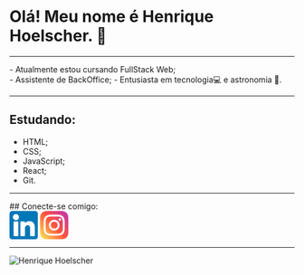 # Olá! Meu nome é Henrique Hoelscher. 👋 
<hr>
- Atualmente estou cursando FullStack Web; <br>
- Assistente de BackOffice;
- Entusiasta em tecnologia💻 e astronomia 🚀.
<hr>

## Estudando:
- HTML;
- CSS;
- JavaScript;
- React;
- Git.

<hr>
## Conecte-se comigo:<br>
<a href="https://www.linkedin.com/in/henrique-hoelscher-9392ba1a4/">
<img src="https://github.com/HHoelscher/HHoelscher/blob/main/images/linkedin.png" alt="Linkedin" width="50px" align="center"></a>
<a href="https://www.instagram.com/hhoelscher_/" target="_blank">
<img src="https://github.com/HHoelscher/HHoelscher/blob/main/images/instagram.png" alt="Instagram" width="50px" align="center"></a>
<hr>
<p align="left"> <img src="https://komarev.com/ghpvc/?username=HHoelscher&label=Profile%20views&color=373aff&style=flat" alt="Henrique Hoelscher"/> </p> <br>

